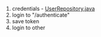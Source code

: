 1. credentials - [UserRepository.java](src%2Fmain%2Fjava%2Forg%2Ftest%2Fspring%2Frepository%2FUserRepository.java)
2. login to "/authenticate"
3. save token
4. login to other

